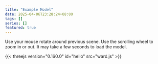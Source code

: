 ```yaml
---
title: "Example Model"
date: 2025-04-06T23:28:24+08:00
tags: []
series: []
featured: true
---
```

Use your mouse rotate around previous scene. Use the scrolling wheel to zoom in or out.
It may take a few seconds to load the model.

{{< threejs version="0.160.0" id="hello" src="ward.js" >}}